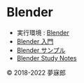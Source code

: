 # Blender

* 実行環境 : [Blender](https://www.blender.org/) 
* [Blender 入門](https://github.com/mubirou/Blender/tree/master/introduction)
* [Blender サンプル](https://github.com/mubirou/Blender/tree/master/sample)
* [Blender Study Notes](https://github.com/mubirou/Blender/tree/master/sample)

© 2018-2022 夢寐郎